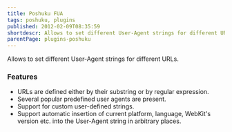 ```yaml
---
title: Poshuku FUA
tags: poshuku, plugins
published: 2012-02-09T08:35:59
shortdescr: Allows to set different User-Agent strings for different URLs
parentPage: plugins-poshuku
---
```


Allows to set different User-Agent strings for different URLs.

### Features

-   URLs are defined either by their substring or by regular expression.
-   Several popular predefined user agents are present.
-   Support for custom user-defined strings.
-   Support automatic insertion of current platform, language, WebKit's
    version etc. into the User-Agent string in arbitrary places.
